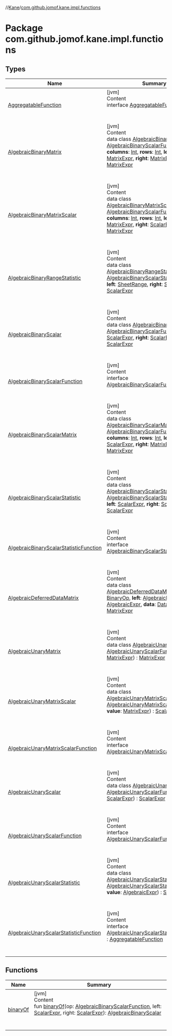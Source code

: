 //[Kane](../index.md)/[com.github.jomof.kane.impl.functions](index.md)



# Package com.github.jomof.kane.impl.functions  


## Types  
  
|  Name|  Summary| 
|---|---|
| <a name="com.github.jomof.kane.impl.functions/AggregatableFunction///PointingToDeclaration/"></a>[AggregatableFunction](-aggregatable-function/index.md)| <a name="com.github.jomof.kane.impl.functions/AggregatableFunction///PointingToDeclaration/"></a>[jvm]  <br>Content  <br>interface [AggregatableFunction](-aggregatable-function/index.md)  <br><br><br>
| <a name="com.github.jomof.kane.impl.functions/AlgebraicBinaryMatrix///PointingToDeclaration/"></a>[AlgebraicBinaryMatrix](-algebraic-binary-matrix/index.md)| <a name="com.github.jomof.kane.impl.functions/AlgebraicBinaryMatrix///PointingToDeclaration/"></a>[jvm]  <br>Content  <br>data class [AlgebraicBinaryMatrix](-algebraic-binary-matrix/index.md)(**op**: [AlgebraicBinaryScalarFunction](-algebraic-binary-scalar-function/index.md), **columns**: [Int](https://kotlinlang.org/api/latest/jvm/stdlib/kotlin/-int/index.html), **rows**: [Int](https://kotlinlang.org/api/latest/jvm/stdlib/kotlin/-int/index.html), **left**: [MatrixExpr](../com.github.jomof.kane/-matrix-expr/index.md), **right**: [MatrixExpr](../com.github.jomof.kane/-matrix-expr/index.md)) : [MatrixExpr](../com.github.jomof.kane/-matrix-expr/index.md)  <br><br><br>
| <a name="com.github.jomof.kane.impl.functions/AlgebraicBinaryMatrixScalar///PointingToDeclaration/"></a>[AlgebraicBinaryMatrixScalar](-algebraic-binary-matrix-scalar/index.md)| <a name="com.github.jomof.kane.impl.functions/AlgebraicBinaryMatrixScalar///PointingToDeclaration/"></a>[jvm]  <br>Content  <br>data class [AlgebraicBinaryMatrixScalar](-algebraic-binary-matrix-scalar/index.md)(**op**: [AlgebraicBinaryScalarFunction](-algebraic-binary-scalar-function/index.md), **columns**: [Int](https://kotlinlang.org/api/latest/jvm/stdlib/kotlin/-int/index.html), **rows**: [Int](https://kotlinlang.org/api/latest/jvm/stdlib/kotlin/-int/index.html), **left**: [MatrixExpr](../com.github.jomof.kane/-matrix-expr/index.md), **right**: [ScalarExpr](../com.github.jomof.kane/-scalar-expr/index.md)) : [MatrixExpr](../com.github.jomof.kane/-matrix-expr/index.md)  <br><br><br>
| <a name="com.github.jomof.kane.impl.functions/AlgebraicBinaryRangeStatistic///PointingToDeclaration/"></a>[AlgebraicBinaryRangeStatistic](-algebraic-binary-range-statistic/index.md)| <a name="com.github.jomof.kane.impl.functions/AlgebraicBinaryRangeStatistic///PointingToDeclaration/"></a>[jvm]  <br>Content  <br>data class [AlgebraicBinaryRangeStatistic](-algebraic-binary-range-statistic/index.md)(**op**: [AlgebraicBinaryScalarStatisticFunction](-algebraic-binary-scalar-statistic-function/index.md), **left**: [SheetRange](../com.github.jomof.kane.impl.sheet/-sheet-range/index.md), **right**: [ScalarExpr](../com.github.jomof.kane/-scalar-expr/index.md)) : [ScalarExpr](../com.github.jomof.kane/-scalar-expr/index.md)  <br><br><br>
| <a name="com.github.jomof.kane.impl.functions/AlgebraicBinaryScalar///PointingToDeclaration/"></a>[AlgebraicBinaryScalar](-algebraic-binary-scalar/index.md)| <a name="com.github.jomof.kane.impl.functions/AlgebraicBinaryScalar///PointingToDeclaration/"></a>[jvm]  <br>Content  <br>data class [AlgebraicBinaryScalar](-algebraic-binary-scalar/index.md)(**op**: [AlgebraicBinaryScalarFunction](-algebraic-binary-scalar-function/index.md), **left**: [ScalarExpr](../com.github.jomof.kane/-scalar-expr/index.md), **right**: [ScalarExpr](../com.github.jomof.kane/-scalar-expr/index.md)) : [ScalarExpr](../com.github.jomof.kane/-scalar-expr/index.md)  <br><br><br>
| <a name="com.github.jomof.kane.impl.functions/AlgebraicBinaryScalarFunction///PointingToDeclaration/"></a>[AlgebraicBinaryScalarFunction](-algebraic-binary-scalar-function/index.md)| <a name="com.github.jomof.kane.impl.functions/AlgebraicBinaryScalarFunction///PointingToDeclaration/"></a>[jvm]  <br>Content  <br>interface [AlgebraicBinaryScalarFunction](-algebraic-binary-scalar-function/index.md)  <br><br><br>
| <a name="com.github.jomof.kane.impl.functions/AlgebraicBinaryScalarMatrix///PointingToDeclaration/"></a>[AlgebraicBinaryScalarMatrix](-algebraic-binary-scalar-matrix/index.md)| <a name="com.github.jomof.kane.impl.functions/AlgebraicBinaryScalarMatrix///PointingToDeclaration/"></a>[jvm]  <br>Content  <br>data class [AlgebraicBinaryScalarMatrix](-algebraic-binary-scalar-matrix/index.md)(**op**: [AlgebraicBinaryScalarFunction](-algebraic-binary-scalar-function/index.md), **columns**: [Int](https://kotlinlang.org/api/latest/jvm/stdlib/kotlin/-int/index.html), **rows**: [Int](https://kotlinlang.org/api/latest/jvm/stdlib/kotlin/-int/index.html), **left**: [ScalarExpr](../com.github.jomof.kane/-scalar-expr/index.md), **right**: [MatrixExpr](../com.github.jomof.kane/-matrix-expr/index.md)) : [MatrixExpr](../com.github.jomof.kane/-matrix-expr/index.md)  <br><br><br>
| <a name="com.github.jomof.kane.impl.functions/AlgebraicBinaryScalarStatistic///PointingToDeclaration/"></a>[AlgebraicBinaryScalarStatistic](-algebraic-binary-scalar-statistic/index.md)| <a name="com.github.jomof.kane.impl.functions/AlgebraicBinaryScalarStatistic///PointingToDeclaration/"></a>[jvm]  <br>Content  <br>data class [AlgebraicBinaryScalarStatistic](-algebraic-binary-scalar-statistic/index.md)(**op**: [AlgebraicBinaryScalarStatisticFunction](-algebraic-binary-scalar-statistic-function/index.md), **left**: [ScalarExpr](../com.github.jomof.kane/-scalar-expr/index.md), **right**: [ScalarExpr](../com.github.jomof.kane/-scalar-expr/index.md)) : [ScalarExpr](../com.github.jomof.kane/-scalar-expr/index.md)  <br><br><br>
| <a name="com.github.jomof.kane.impl.functions/AlgebraicBinaryScalarStatisticFunction///PointingToDeclaration/"></a>[AlgebraicBinaryScalarStatisticFunction](-algebraic-binary-scalar-statistic-function/index.md)| <a name="com.github.jomof.kane.impl.functions/AlgebraicBinaryScalarStatisticFunction///PointingToDeclaration/"></a>[jvm]  <br>Content  <br>interface [AlgebraicBinaryScalarStatisticFunction](-algebraic-binary-scalar-statistic-function/index.md)  <br><br><br>
| <a name="com.github.jomof.kane.impl.functions/AlgebraicDeferredDataMatrix///PointingToDeclaration/"></a>[AlgebraicDeferredDataMatrix](-algebraic-deferred-data-matrix/index.md)| <a name="com.github.jomof.kane.impl.functions/AlgebraicDeferredDataMatrix///PointingToDeclaration/"></a>[jvm]  <br>Content  <br>data class [AlgebraicDeferredDataMatrix](-algebraic-deferred-data-matrix/index.md)(**op**: [BinaryOp](../com.github.jomof.kane.impl/-binary-op/index.md), **left**: [AlgebraicExpr](../com.github.jomof.kane/-algebraic-expr/index.md), **right**: [AlgebraicExpr](../com.github.jomof.kane/-algebraic-expr/index.md), **data**: [DataMatrix](../com.github.jomof.kane.impl/-data-matrix/index.md)) : [MatrixExpr](../com.github.jomof.kane/-matrix-expr/index.md)  <br><br><br>
| <a name="com.github.jomof.kane.impl.functions/AlgebraicUnaryMatrix///PointingToDeclaration/"></a>[AlgebraicUnaryMatrix](-algebraic-unary-matrix/index.md)| <a name="com.github.jomof.kane.impl.functions/AlgebraicUnaryMatrix///PointingToDeclaration/"></a>[jvm]  <br>Content  <br>data class [AlgebraicUnaryMatrix](-algebraic-unary-matrix/index.md)(**op**: [AlgebraicUnaryScalarFunction](-algebraic-unary-scalar-function/index.md), **value**: [MatrixExpr](../com.github.jomof.kane/-matrix-expr/index.md)) : [MatrixExpr](../com.github.jomof.kane/-matrix-expr/index.md)  <br><br><br>
| <a name="com.github.jomof.kane.impl.functions/AlgebraicUnaryMatrixScalar///PointingToDeclaration/"></a>[AlgebraicUnaryMatrixScalar](-algebraic-unary-matrix-scalar/index.md)| <a name="com.github.jomof.kane.impl.functions/AlgebraicUnaryMatrixScalar///PointingToDeclaration/"></a>[jvm]  <br>Content  <br>data class [AlgebraicUnaryMatrixScalar](-algebraic-unary-matrix-scalar/index.md)(**op**: [AlgebraicUnaryMatrixScalarFunction](-algebraic-unary-matrix-scalar-function/index.md), **value**: [MatrixExpr](../com.github.jomof.kane/-matrix-expr/index.md)) : [ScalarExpr](../com.github.jomof.kane/-scalar-expr/index.md)  <br><br><br>
| <a name="com.github.jomof.kane.impl.functions/AlgebraicUnaryMatrixScalarFunction///PointingToDeclaration/"></a>[AlgebraicUnaryMatrixScalarFunction](-algebraic-unary-matrix-scalar-function/index.md)| <a name="com.github.jomof.kane.impl.functions/AlgebraicUnaryMatrixScalarFunction///PointingToDeclaration/"></a>[jvm]  <br>Content  <br>interface [AlgebraicUnaryMatrixScalarFunction](-algebraic-unary-matrix-scalar-function/index.md)  <br><br><br>
| <a name="com.github.jomof.kane.impl.functions/AlgebraicUnaryScalar///PointingToDeclaration/"></a>[AlgebraicUnaryScalar](-algebraic-unary-scalar/index.md)| <a name="com.github.jomof.kane.impl.functions/AlgebraicUnaryScalar///PointingToDeclaration/"></a>[jvm]  <br>Content  <br>data class [AlgebraicUnaryScalar](-algebraic-unary-scalar/index.md)(**op**: [AlgebraicUnaryScalarFunction](-algebraic-unary-scalar-function/index.md), **value**: [ScalarExpr](../com.github.jomof.kane/-scalar-expr/index.md)) : [ScalarExpr](../com.github.jomof.kane/-scalar-expr/index.md)  <br><br><br>
| <a name="com.github.jomof.kane.impl.functions/AlgebraicUnaryScalarFunction///PointingToDeclaration/"></a>[AlgebraicUnaryScalarFunction](-algebraic-unary-scalar-function/index.md)| <a name="com.github.jomof.kane.impl.functions/AlgebraicUnaryScalarFunction///PointingToDeclaration/"></a>[jvm]  <br>Content  <br>interface [AlgebraicUnaryScalarFunction](-algebraic-unary-scalar-function/index.md)  <br><br><br>
| <a name="com.github.jomof.kane.impl.functions/AlgebraicUnaryScalarStatistic///PointingToDeclaration/"></a>[AlgebraicUnaryScalarStatistic](-algebraic-unary-scalar-statistic/index.md)| <a name="com.github.jomof.kane.impl.functions/AlgebraicUnaryScalarStatistic///PointingToDeclaration/"></a>[jvm]  <br>Content  <br>data class [AlgebraicUnaryScalarStatistic](-algebraic-unary-scalar-statistic/index.md)(**op**: [AlgebraicUnaryScalarStatisticFunction](-algebraic-unary-scalar-statistic-function/index.md), **value**: [AlgebraicExpr](../com.github.jomof.kane/-algebraic-expr/index.md)) : [ScalarExpr](../com.github.jomof.kane/-scalar-expr/index.md)  <br><br><br>
| <a name="com.github.jomof.kane.impl.functions/AlgebraicUnaryScalarStatisticFunction///PointingToDeclaration/"></a>[AlgebraicUnaryScalarStatisticFunction](-algebraic-unary-scalar-statistic-function/index.md)| <a name="com.github.jomof.kane.impl.functions/AlgebraicUnaryScalarStatisticFunction///PointingToDeclaration/"></a>[jvm]  <br>Content  <br>interface [AlgebraicUnaryScalarStatisticFunction](-algebraic-unary-scalar-statistic-function/index.md) : [AggregatableFunction](-aggregatable-function/index.md)  <br><br><br>


## Functions  
  
|  Name|  Summary| 
|---|---|
| <a name="com.github.jomof.kane.impl.functions//binaryOf/#com.github.jomof.kane.impl.functions.AlgebraicBinaryScalarFunction#com.github.jomof.kane.ScalarExpr#com.github.jomof.kane.ScalarExpr/PointingToDeclaration/"></a>[binaryOf](binary-of.md)| <a name="com.github.jomof.kane.impl.functions//binaryOf/#com.github.jomof.kane.impl.functions.AlgebraicBinaryScalarFunction#com.github.jomof.kane.ScalarExpr#com.github.jomof.kane.ScalarExpr/PointingToDeclaration/"></a>[jvm]  <br>Content  <br>fun [binaryOf](binary-of.md)(op: [AlgebraicBinaryScalarFunction](-algebraic-binary-scalar-function/index.md), left: [ScalarExpr](../com.github.jomof.kane/-scalar-expr/index.md), right: [ScalarExpr](../com.github.jomof.kane/-scalar-expr/index.md)): [AlgebraicBinaryScalar](-algebraic-binary-scalar/index.md)  <br><br><br>

